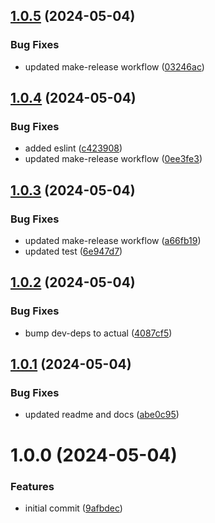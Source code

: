 ## [1.0.5](https://github.com/JS-AK/pg-migration-system/compare/v1.0.4...v1.0.5) (2024-05-04)


### Bug Fixes

* updated make-release workflow ([03246ac](https://github.com/JS-AK/pg-migration-system/commit/03246ac23175f65d8b3d58ca35c89400dccc2c1b))

## [1.0.4](https://github.com/JS-AK/pg-migration-system/compare/v1.0.3...v1.0.4) (2024-05-04)


### Bug Fixes

* added eslint ([c423908](https://github.com/JS-AK/pg-migration-system/commit/c423908541c3e125f2f05fc63b509a33bbac127b))
* updated make-release workflow ([0ee3fe3](https://github.com/JS-AK/pg-migration-system/commit/0ee3fe3c7ff872c91640977f7fef26e80c01b69b))

## [1.0.3](https://github.com/JS-AK/pg-migration-system/compare/v1.0.2...v1.0.3) (2024-05-04)


### Bug Fixes

* updated make-release workflow ([a66fb19](https://github.com/JS-AK/pg-migration-system/commit/a66fb1990234da9da7a5a67778bd79e03fd33cd6))
* updated test ([6e947d7](https://github.com/JS-AK/pg-migration-system/commit/6e947d76085f07ecd498f8d499ab2045c2996b5e))

## [1.0.2](https://github.com/JS-AK/pg-migration-system/compare/v1.0.1...v1.0.2) (2024-05-04)


### Bug Fixes

* bump dev-deps to actual ([4087cf5](https://github.com/JS-AK/pg-migration-system/commit/4087cf556a2025e09f8af9bb82d73798a288dae2))

## [1.0.1](https://github.com/JS-AK/pg-migration-system/compare/v1.0.0...v1.0.1) (2024-05-04)


### Bug Fixes

* updated readme and docs ([abe0c95](https://github.com/JS-AK/pg-migration-system/commit/abe0c95764e5656dba3b95fb2f1e540d05c0bcf6))

# 1.0.0 (2024-05-04)


### Features

* initial commit ([9afbdec](https://github.com/JS-AK/pg-migration-system/commit/9afbdecf549e62bc9708e548f9d14f0f225850f1))
